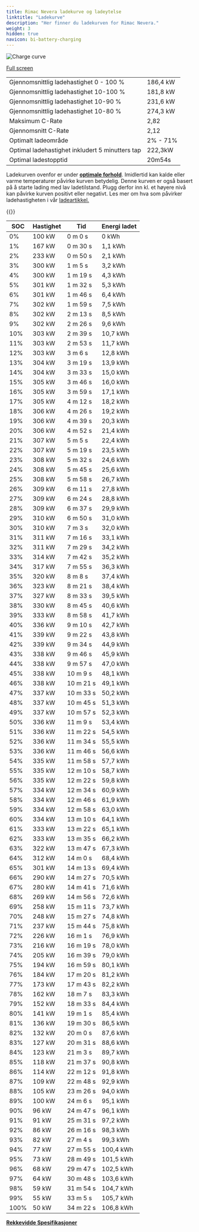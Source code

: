 ```yaml
---
title: Rimac Nevera ladekurve og ladeytelse
linktitle: "Ladekurve"
description: "Her finner du ladekurven for Rimac Nevera."
weight: 3
hidden: true
navicon: bi-battery-charging
---
```

<!-- markdownlint-disable MD033 -->
<img src="/images/models/rimac/nevera/nevera/chargingcurve.svg" alt="Charge curve" class="img-fluid">

[Full screen](/images/models/rimac/nevera/nevera/chargingcurve.svg)


<table class="table table-striped border">
<tbody>
<tr>
<td>Gjennomsnittlig ladehastighet 0 - 100 %</td><td>186,4 kW</td>
</tr>
<tr>
<td>Gjennomsnittlig ladehastighet 10-100 %</td><td>181,8 kW</td>
</tr>
<tr>
<td>Gjennomsnittlig ladehastighet 10-90 %</td><td>231,6 kW</td>
</tr>
<tr>
<td>Gjennomsnittlig ladehastighet 10-80 %</td><td>274,3 kW</td>
</tr>
<tr>
<td>Maksimum C-Rate</td><td>2,82</td>
</tr>
<tr>
<td>Gjennomsnitt C-Rate</td><td>2,12</td>
</tr>
<tr>
<td>Optimalt ladeområde</td><td>2% - 71%</td>
</tr>
<tr>
<td>Optimal ladehastighet inkludert 5 minutters tap</td><td>222,3kW</td>
</tr>
<tr>
<td>Optimal ladestopptid</td><td>20m54s</td>
</tr>
</tbody>
</table>


Ladekurven ovenfor er under **[optimale forhold](../../../../../technology/battery/charging/#temperatur)**. Imidlertid kan kalde eller varme temperaturer påvirke kurven betydelig. Denne kurven er også basert på å starte lading med lav ladetilstand. Plugg derfor inn kl. et høyere nivå kan påvirke kurven positivt eller negativt. Les mer om hva som påvirker ladehastigheten i vår [ladeartikkel.](../../../../../technology/battery/charging/)


{{<evkxdisplayaddarticle />}}
<table class="table table-striped border">
<thead>
<tr><th>SOC</th><th>Hastighet</th><th>Tid</th><th>Energi ladet</th></tr>
</thead>
<tbody>
<tr>
<td>0%</td><td>100 kW</td><td> 0 m 0 s </td><td>0 kWh </td>
</tr>
<tr>
<td>1%</td><td>167 kW</td><td> 0 m 30 s </td><td>1,1 kWh </td>
</tr>
<tr>
<td>2%</td><td>233 kW</td><td> 0 m 50 s </td><td>2,1 kWh </td>
</tr>
<tr>
<td>3%</td><td>300 kW</td><td> 1 m 5 s </td><td>3,2 kWh </td>
</tr>
<tr>
<td>4%</td><td>300 kW</td><td> 1 m 19 s </td><td>4,3 kWh </td>
</tr>
<tr>
<td>5%</td><td>301 kW</td><td> 1 m 32 s </td><td>5,3 kWh </td>
</tr>
<tr>
<td>6%</td><td>301 kW</td><td> 1 m 46 s </td><td>6,4 kWh </td>
</tr>
<tr>
<td>7%</td><td>302 kW</td><td> 1 m 59 s </td><td>7,5 kWh </td>
</tr>
<tr>
<td>8%</td><td>302 kW</td><td> 2 m 13 s </td><td>8,5 kWh </td>
</tr>
<tr>
<td>9%</td><td>302 kW</td><td> 2 m 26 s </td><td>9,6 kWh </td>
</tr>
<tr>
<td>10%</td><td>303 kW</td><td> 2 m 39 s </td><td>10,7 kWh </td>
</tr>
<tr>
<td>11%</td><td>303 kW</td><td> 2 m 53 s </td><td>11,7 kWh </td>
</tr>
<tr>
<td>12%</td><td>303 kW</td><td> 3 m 6 s </td><td>12,8 kWh </td>
</tr>
<tr>
<td>13%</td><td>304 kW</td><td> 3 m 19 s </td><td>13,9 kWh </td>
</tr>
<tr>
<td>14%</td><td>304 kW</td><td> 3 m 33 s </td><td>15,0 kWh </td>
</tr>
<tr>
<td>15%</td><td>305 kW</td><td> 3 m 46 s </td><td>16,0 kWh </td>
</tr>
<tr>
<td>16%</td><td>305 kW</td><td> 3 m 59 s </td><td>17,1 kWh </td>
</tr>
<tr>
<td>17%</td><td>305 kW</td><td> 4 m 12 s </td><td>18,2 kWh </td>
</tr>
<tr>
<td>18%</td><td>306 kW</td><td> 4 m 26 s </td><td>19,2 kWh </td>
</tr>
<tr>
<td>19%</td><td>306 kW</td><td> 4 m 39 s </td><td>20,3 kWh </td>
</tr>
<tr>
<td>20%</td><td>306 kW</td><td> 4 m 52 s </td><td>21,4 kWh </td>
</tr>
<tr>
<td>21%</td><td>307 kW</td><td> 5 m 5 s </td><td>22,4 kWh </td>
</tr>
<tr>
<td>22%</td><td>307 kW</td><td> 5 m 19 s </td><td>23,5 kWh </td>
</tr>
<tr>
<td>23%</td><td>308 kW</td><td> 5 m 32 s </td><td>24,6 kWh </td>
</tr>
<tr>
<td>24%</td><td>308 kW</td><td> 5 m 45 s </td><td>25,6 kWh </td>
</tr>
<tr>
<td>25%</td><td>308 kW</td><td> 5 m 58 s </td><td>26,7 kWh </td>
</tr>
<tr>
<td>26%</td><td>309 kW</td><td> 6 m 11 s </td><td>27,8 kWh </td>
</tr>
<tr>
<td>27%</td><td>309 kW</td><td> 6 m 24 s </td><td>28,8 kWh </td>
</tr>
<tr>
<td>28%</td><td>309 kW</td><td> 6 m 37 s </td><td>29,9 kWh </td>
</tr>
<tr>
<td>29%</td><td>310 kW</td><td> 6 m 50 s </td><td>31,0 kWh </td>
</tr>
<tr>
<td>30%</td><td>310 kW</td><td> 7 m 3 s </td><td>32,0 kWh </td>
</tr>
<tr>
<td>31%</td><td>311 kW</td><td> 7 m 16 s </td><td>33,1 kWh </td>
</tr>
<tr>
<td>32%</td><td>311 kW</td><td> 7 m 29 s </td><td>34,2 kWh </td>
</tr>
<tr>
<td>33%</td><td>314 kW</td><td> 7 m 42 s </td><td>35,2 kWh </td>
</tr>
<tr>
<td>34%</td><td>317 kW</td><td> 7 m 55 s </td><td>36,3 kWh </td>
</tr>
<tr>
<td>35%</td><td>320 kW</td><td> 8 m 8 s </td><td>37,4 kWh </td>
</tr>
<tr>
<td>36%</td><td>323 kW</td><td> 8 m 21 s </td><td>38,4 kWh </td>
</tr>
<tr>
<td>37%</td><td>327 kW</td><td> 8 m 33 s </td><td>39,5 kWh </td>
</tr>
<tr>
<td>38%</td><td>330 kW</td><td> 8 m 45 s </td><td>40,6 kWh </td>
</tr>
<tr>
<td>39%</td><td>333 kW</td><td> 8 m 58 s </td><td>41,7 kWh </td>
</tr>
<tr>
<td>40%</td><td>336 kW</td><td> 9 m 10 s </td><td>42,7 kWh </td>
</tr>
<tr>
<td>41%</td><td>339 kW</td><td> 9 m 22 s </td><td>43,8 kWh </td>
</tr>
<tr>
<td>42%</td><td>339 kW</td><td> 9 m 34 s </td><td>44,9 kWh </td>
</tr>
<tr>
<td>43%</td><td>338 kW</td><td> 9 m 46 s </td><td>45,9 kWh </td>
</tr>
<tr>
<td>44%</td><td>338 kW</td><td> 9 m 57 s </td><td>47,0 kWh </td>
</tr>
<tr>
<td>45%</td><td>338 kW</td><td> 10 m 9 s </td><td>48,1 kWh </td>
</tr>
<tr>
<td>46%</td><td>338 kW</td><td> 10 m 21 s </td><td>49,1 kWh </td>
</tr>
<tr>
<td>47%</td><td>337 kW</td><td> 10 m 33 s </td><td>50,2 kWh </td>
</tr>
<tr>
<td>48%</td><td>337 kW</td><td> 10 m 45 s </td><td>51,3 kWh </td>
</tr>
<tr>
<td>49%</td><td>337 kW</td><td> 10 m 57 s </td><td>52,3 kWh </td>
</tr>
<tr>
<td>50%</td><td>336 kW</td><td> 11 m 9 s </td><td>53,4 kWh </td>
</tr>
<tr>
<td>51%</td><td>336 kW</td><td> 11 m 22 s </td><td>54,5 kWh </td>
</tr>
<tr>
<td>52%</td><td>336 kW</td><td> 11 m 34 s </td><td>55,5 kWh </td>
</tr>
<tr>
<td>53%</td><td>336 kW</td><td> 11 m 46 s </td><td>56,6 kWh </td>
</tr>
<tr>
<td>54%</td><td>335 kW</td><td> 11 m 58 s </td><td>57,7 kWh </td>
</tr>
<tr>
<td>55%</td><td>335 kW</td><td> 12 m 10 s </td><td>58,7 kWh </td>
</tr>
<tr>
<td>56%</td><td>335 kW</td><td> 12 m 22 s </td><td>59,8 kWh </td>
</tr>
<tr>
<td>57%</td><td>334 kW</td><td> 12 m 34 s </td><td>60,9 kWh </td>
</tr>
<tr>
<td>58%</td><td>334 kW</td><td> 12 m 46 s </td><td>61,9 kWh </td>
</tr>
<tr>
<td>59%</td><td>334 kW</td><td> 12 m 58 s </td><td>63,0 kWh </td>
</tr>
<tr>
<td>60%</td><td>334 kW</td><td> 13 m 10 s </td><td>64,1 kWh </td>
</tr>
<tr>
<td>61%</td><td>333 kW</td><td> 13 m 22 s </td><td>65,1 kWh </td>
</tr>
<tr>
<td>62%</td><td>333 kW</td><td> 13 m 35 s </td><td>66,2 kWh </td>
</tr>
<tr>
<td>63%</td><td>322 kW</td><td> 13 m 47 s </td><td>67,3 kWh </td>
</tr>
<tr>
<td>64%</td><td>312 kW</td><td> 14 m 0 s </td><td>68,4 kWh </td>
</tr>
<tr>
<td>65%</td><td>301 kW</td><td> 14 m 13 s </td><td>69,4 kWh </td>
</tr>
<tr>
<td>66%</td><td>290 kW</td><td> 14 m 27 s </td><td>70,5 kWh </td>
</tr>
<tr>
<td>67%</td><td>280 kW</td><td> 14 m 41 s </td><td>71,6 kWh </td>
</tr>
<tr>
<td>68%</td><td>269 kW</td><td> 14 m 56 s </td><td>72,6 kWh </td>
</tr>
<tr>
<td>69%</td><td>258 kW</td><td> 15 m 11 s </td><td>73,7 kWh </td>
</tr>
<tr>
<td>70%</td><td>248 kW</td><td> 15 m 27 s </td><td>74,8 kWh </td>
</tr>
<tr>
<td>71%</td><td>237 kW</td><td> 15 m 44 s </td><td>75,8 kWh </td>
</tr>
<tr>
<td>72%</td><td>226 kW</td><td> 16 m 1 s </td><td>76,9 kWh </td>
</tr>
<tr>
<td>73%</td><td>216 kW</td><td> 16 m 19 s </td><td>78,0 kWh </td>
</tr>
<tr>
<td>74%</td><td>205 kW</td><td> 16 m 39 s </td><td>79,0 kWh </td>
</tr>
<tr>
<td>75%</td><td>194 kW</td><td> 16 m 59 s </td><td>80,1 kWh </td>
</tr>
<tr>
<td>76%</td><td>184 kW</td><td> 17 m 20 s </td><td>81,2 kWh </td>
</tr>
<tr>
<td>77%</td><td>173 kW</td><td> 17 m 43 s </td><td>82,2 kWh </td>
</tr>
<tr>
<td>78%</td><td>162 kW</td><td> 18 m 7 s </td><td>83,3 kWh </td>
</tr>
<tr>
<td>79%</td><td>152 kW</td><td> 18 m 33 s </td><td>84,4 kWh </td>
</tr>
<tr>
<td>80%</td><td>141 kW</td><td> 19 m 1 s </td><td>85,4 kWh </td>
</tr>
<tr>
<td>81%</td><td>136 kW</td><td> 19 m 30 s </td><td>86,5 kWh </td>
</tr>
<tr>
<td>82%</td><td>132 kW</td><td> 20 m 0 s </td><td>87,6 kWh </td>
</tr>
<tr>
<td>83%</td><td>127 kW</td><td> 20 m 31 s </td><td>88,6 kWh </td>
</tr>
<tr>
<td>84%</td><td>123 kW</td><td> 21 m 3 s </td><td>89,7 kWh </td>
</tr>
<tr>
<td>85%</td><td>118 kW</td><td> 21 m 37 s </td><td>90,8 kWh </td>
</tr>
<tr>
<td>86%</td><td>114 kW</td><td> 22 m 12 s </td><td>91,8 kWh </td>
</tr>
<tr>
<td>87%</td><td>109 kW</td><td> 22 m 48 s </td><td>92,9 kWh </td>
</tr>
<tr>
<td>88%</td><td>105 kW</td><td> 23 m 26 s </td><td>94,0 kWh </td>
</tr>
<tr>
<td>89%</td><td>100 kW</td><td> 24 m 6 s </td><td>95,1 kWh </td>
</tr>
<tr>
<td>90%</td><td>96 kW</td><td> 24 m 47 s </td><td>96,1 kWh </td>
</tr>
<tr>
<td>91%</td><td>91 kW</td><td> 25 m 31 s </td><td>97,2 kWh </td>
</tr>
<tr>
<td>92%</td><td>86 kW</td><td> 26 m 16 s </td><td>98,3 kWh </td>
</tr>
<tr>
<td>93%</td><td>82 kW</td><td> 27 m 4 s </td><td>99,3 kWh </td>
</tr>
<tr>
<td>94%</td><td>77 kW</td><td> 27 m 55 s </td><td>100,4 kWh </td>
</tr>
<tr>
<td>95%</td><td>73 kW</td><td> 28 m 49 s </td><td>101,5 kWh </td>
</tr>
<tr>
<td>96%</td><td>68 kW</td><td> 29 m 47 s </td><td>102,5 kWh </td>
</tr>
<tr>
<td>97%</td><td>64 kW</td><td> 30 m 48 s </td><td>103,6 kWh </td>
</tr>
<tr>
<td>98%</td><td>59 kW</td><td> 31 m 54 s </td><td>104,7 kWh </td>
</tr>
<tr>
<td>99%</td><td>55 kW</td><td> 33 m 5 s </td><td>105,7 kWh </td>
</tr>
<tr>
<td>100%</td><td>50 kW</td><td> 34 m 22 s </td><td>106,8 kWh </td>
</tr>
</tbody>
</table>

<div class="mt-3 mb-3">
<a href="../rangeandconsumption/" class="text-decoration-none text-black">
<strong><i class="bi-arrow-left"></i> Rekkevidde </strong>
</a>
<a href="../specifications/" class="text-decoration-none text-black float-end">
<strong>Spesifikasjoner <i class="bi-arrow-right"></i></strong>
</a>
</div>
